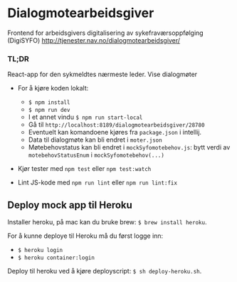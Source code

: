 # Dialogmotearbeidsgiver

Frontend for arbeidsgivers digitalisering av sykefraværsoppfølging (DigiSYFO) http://tjenester.nav.no/dialogmotearbeidsgiver/

### TL;DR

React-app for den sykmeldtes nærmeste leder. Vise dialogmøter

* For å kjøre koden lokalt:
    - `$ npm install`
    - `$ npm run dev`
    - I et annet vindu `$ npm run start-local`
    - Gå til `http://localhost:8189/dialogmotearbeidsgiver/28780`
    - Eventuelt kan komandoene kjøres fra `package.json` i intellij.
    - Data til dialogmøte kan bli endret i `moter.json`
    - Møtebehovstatus kan bli endret i `mockSyfomotebehov.js`: bytt verdi av `motebehovStatusEnum` i `mockSyfomotebehov(...)`

* Kjør tester med `npm test` eller `npm test:watch`
* Lint JS-kode med `npm run lint` eller `npm run lint:fix`

## Deploy mock app til Heroku
Installer heroku, på mac kan du bruke brew: `$ brew install heroku`.

For å kunne deploye til Heroku må du først logge inn: 
* `$ heroku login`
* `$ heroku container:login`

Deploy til heroku ved å kjøre deployscript: `$ sh deploy-heroku.sh`.

